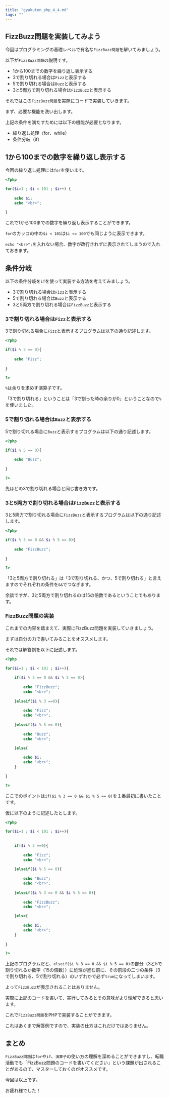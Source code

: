 ```yaml
---
title: "gyakuten_php_4_4.md"
tags: ""
---
```

## FizzBuzz問題を実装してみよう

今回はプログラミングの基礎レベルで有名な`FizzBuzz問題`を解いてみましょう。

以下が`FizzBuzz問題`の説明です。

-   1から100までの数字を繰り返し表示する
-   3で割り切れる場合は`Fizz`と表示する
-   5で割り切れる場合は`Buzz`と表示する
-   3と5両方で割り切れる場合は`FizzBuzz`と表示する

それではこの`FizzBuzz問題`を実際にコードで実装していきます。

まず、必要な機能を洗い出します。

上記の条件を満たすためには以下の機能が必要となります。

-   繰り返し処理（for、while）
-   条件分岐（if）

## 1から100までの数字を繰り返し表示する

今回の繰り返し処理には`for`を使います。

```php
<?php

for($i=1 ; $i < 101 ; $i++) {
    
    echo $i;
    echo "<br>";
    
}
```

これで1から100までの数字を繰り返し表示することができます。

`for`のカッコの中の`$i < 101`は`$i <= 100`でも同じように表示できます。

`echo "<br>";`を入れない場合、数字が改行されずに表示されてしまうので入れておきます。

## 条件分岐

以下の条件分岐を`if`を使って実装する方法を考えてみましょう。

-   3で割り切れる場合は`Fizz`と表示する
-   5で割り切れる場合は`Buzz`と表示する
-   3と5両方で割り切れる場合は`FizzBuzz`と表示する

### 3で割り切れる場合は`Fizz`と表示する

3で割り切れる場合に`Fizz`と表示するプログラムは以下の通り記述します。

```php
<?php

if($i % 3 == 0){
    
    echo "Fizz";
    
}

?>
```

`%`は余りを求めす演算子です。

「3で割り切れる」ということは「3で割った時の余りが0」ということなので`%`を使いました。

### 5で割り切れる場合は`Buzz`と表示する

5で割り切れる場合に`Buzz`と表示するプログラムは以下の通り記述します。

```php
<?php

if($i % 5 == 0){
    
    echo "Buzz";
    
}

?>
```

先ほどの3で割り切れる場合と同じ書き方です。

### 3と5両方で割り切れる場合は`FizzBuzz`と表示する

3と5両方で割り切れる場合に`FizzBuzz`と表示するプログラムは以下の通り記述します。

```php
<?php

if($i % 3 == 0 && $i % 5 == 0){
    
    echo "FizzBuzz";
    
}

?>
```

「3と5両方で割り切れる」は「3で割り切れる、かつ、5で割り切れる」と言えますのでそれぞれの条件を`&&`でつなぎます。

余談ですが、3と5両方で割り切れるのは15の倍数であるということでもあります。

### FizzBuzz問題の実装

これまでの内容を踏まえて、実際にFizzBuzz問題を実装していきましょう。

まずは自分の力で書いてみることをオススメします。

それでは解答例を以下に記述します。

```php
<?php

for($i=1 ; $i < 101 ; $i++){
    
    if($i % 3 == 0 && $i % 5 == 0){  
        
    	echo "FizzBuzz";
        echo "<br>";
        
    }elseif($i % 3 ==0){
        
        echo "Fizz";
        echo "<br>";
        
    }elseif($i % 5 == 0){
        
        echo "Buzz";
        echo "<br>";

    }else{
    
    	echo $i;
    	echo "<br>";
    }
    
}

?>
```

ここでのポイントは`if($i % 3 == 0 && $i % 5 == 0)`を１番最初に書いたことです。

仮に以下のように記述したとします。

```php
<?php

for($i=1 ; $i < 101 ; $i++){
    
        
    if($i % 3 ==0){
        
        echo "Fizz";
        echo "<br>";
        
    }elseif($i % 5 == 0){
        
        echo "Buzz";
        echo "<br>";
    
    }elseif($i % 3 == 0 && $i % 5 == 0){  
        
    	echo "FizzBuzz";
        echo "<br>";

    }else{
    
    	echo $i;
    	echo "<br>";
    }
    
}

?>
```

上記のプログラムだと、`elseif($i % 3 == 0 && $i % 5 == 0)`の部分（3と5で割り切れるか数字（15の倍数））に処理が進む前に、その前段の二つの条件（3で割り切れる、5で割り切れる）のいずれかで必ず`true`になってしまいます。

よって`FizzBuzz`が表示されることはありません。

実際に上記のコードを書いて、実行してみるとその意味がより理解できると思います。

これで`FizzBuzz問題`をPHPで実装することができます。

これはあくまで解答例ですので、実装の仕方はこれだけではありません。

## まとめ

`FizzBuzz問題`は`for`や`if`、`演算子`の使い方の理解を深めることができますし、転職活動でも「FizzBuzz問題のコードを書いてください」という課題が出されることがあるので、マスターしておくのがオススメです。

今回は以上です。

お疲れ様でした！
